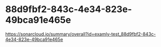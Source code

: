 # 88d9fbf2-843c-4e34-823e-49bca91e465e
https://sonarcloud.io/summary/overall?id=examly-test_88d9fbf2-843c-4e34-823e-49bca91e465e
